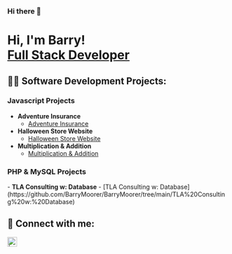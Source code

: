 ### Hi there 👋

<h1>Hi, I'm Barry! <br/><a href="https://www.linkedin.com/in/barry-moorer-458707260/">Full Stack Developer</a>

<h2>👨‍💻 Software Development Projects:</h2>

<h3>Javascript Projects</h3>
  
- <b>Adventure Insurance</b>
  - [Adventure Insurance](https://github.com/BarryMoorer/BarryMoorer/tree/main/Adventure%20Insurance)
- <b>Halloween Store Website</b>
  - [Halloween Store Website](https://github.com/BarryMoorer/BarryMoorer/tree/main/Halloween%20Store%20Website)
- <b>Multiplication & Addition</b>
  - [Multiplication & Addition](https://github.com/BarryMoorer/BarryMoorer/tree/main/Multiplication%20%26%20Addition)


<h3>PHP & MySQL Projects</h3>
- <b>TLA Consulting w: Database</b>
  - [TLA Consulting w: Database](https://github.com/BarryMoorer/BarryMoorer/tree/main/TLA%20Consulting%20w:%20Database)


<h2> 🤳 Connect with me:</h2>

[<img align="left" alt=" | LinkedIn" width="22px" src="https://cdn.jsdelivr.net/npm/simple-icons@v3/icons/linkedin.svg" />][linkedin]



[linkedin]: https://www.linkedin.com/in/barry-moorer-458707260/


<!--
**BarryMoorer/BarryMoorer** is a ✨ _special_ ✨ repository because its `README.md` (this file) appears on your GitHub profile.


